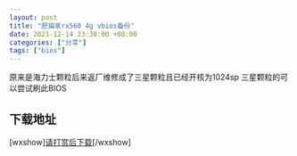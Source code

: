 ```yaml
---
layout: post
title: "肥猫家rx560 4g vbios备份"
date: 2021-12-14 23:38:00 +08:00
categories: ["分享"]
tags: ["bios"]
---
```


原来是海力士颗粒后来返厂维修成了三星颗粒且已经开核为1024sp
三星颗粒的可以尝试刷此BIOS
<h2>下载地址</h2>
[wxshow]<a href="https://blogcdn.asbid.cn/2021/12/14/1639467491.zip">请打赏后下载</a>[/wxshow]